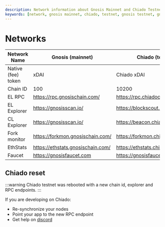 ```yaml
---
description: Network information about Gnosis Mainnet and Chiado Testnets
keywords: [network, gnosis mainnet, chiado, testnet, gnosis testnet, gnosis faucet, rpc, explorer]
---
```


# Networks

| Network Name       | Gnosis (mainnet)                  | Chiado (testnet)                          |
|--------------------|-----------------------------------|-------------------------------------------|
| Native (fee) token | xDAI                              | Chiado xDAI                               |
| Chain ID           | 100                               | 10200                                     |
| EL RPC             | https://rpc.gnosischain.com/      | https://rpc.chiadochain.net               |
| EL Explorer        | https://gnosisscan.io/            | https://blockscout.chiadochain.net        |
| CL Explorer        | https://gnosisscan.io/            | https://beacon.chiadochain.net/           |
| Fork monitor       | https://forkmon.gnosischain.com/  | https://forkmon.chiadochain.net/          |
| EthStats           | https://ethstats.gnosischain.com/ | https://ethstats.chiadochain.net/         |
| Faucet             | https://gnosisfaucet.com          | https://gnosisfaucet.com                  |

## Chiado reset

:::warning 
Chiado testnet was rebooted with a new chain id, explorer and RPC endpoints.
:::

If you are developing on Chiado:
- Re-synchronize your nodes
- Point your app to the new RPC endpoint
- Get help on [discord](https://discord.gg/gnosischain)